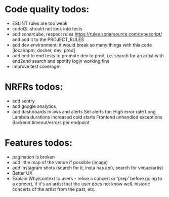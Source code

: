 # Code quality todos:
- ESLINT rules are too weak
- codeQL should not look into tests 
- add sonarcube, respect rules https://rules.sonarsource.com/typescript/ and add it to the PROJECT_RULES
- add dev environment: it would break so many things with this code
    [local/npm, docker, dev, prod]
- add end to end tests to promote dev to prod, i.e. search for an artist with end2end search and spotify login working fine
- Improve test coverage

# NRFRs todos:
- add sentry
- add google analytics
- add dashboards in aws and alerts 
    Set alerts for:
    High error rate
    Long Lambda durations
    Increased cold starts
    Frontend unhandled exceptions
    Backend timeout/errors per endpoint

# Features todos:
- pagination is broken
- add little map of the venue if possible (image)
- add instagram shots (search for it, insta has api), search for venue/artist
- Better UX
- Explain Why/context to users - relive a concert or 'prep' before going to a concert, if it's an artist that the user does not know well, historic concerts of the artist from the past, etc.
